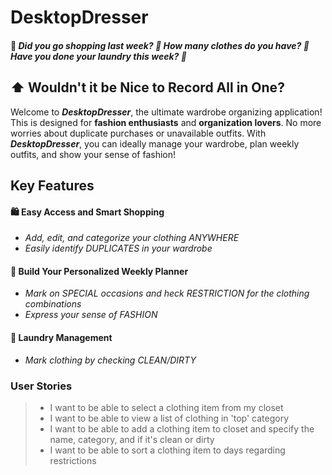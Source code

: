 
# DesktopDresser

#### :thinking: *Did you go shopping last week? :thinking: How many clothes do you have? :thinking: Have you done your laundry this week? :thinking:*


## :arrow_up: Wouldn't it be Nice to Record All in One?

Welcome to ***DesktopDresser***, the ultimate wardrobe organizing application!
This is designed for **fashion enthusiasts** and **organization lovers**.
No more worries about duplicate purchases or unavailable outfits.
With ***DesktopDresser***, you can ideally manage your wardrobe, plan weekly outfits,
and show your sense of fashion!


## Key Features

#### :shopping: Easy Access and Smart Shopping
- *Add, edit, and categorize your clothing ANYWHERE*
- *Easily identify DUPLICATES in your wardrobe*

#### :memo: Build Your Personalized Weekly Planner
- *Mark on SPECIAL occasions and heck RESTRICTION for the clothing combinations*
- *Express your sense of FASHION*

#### :basket: Laundry Management
- *Mark clothing by checking CLEAN/DIRTY*


### User Stories

> - I want to be able to select a clothing item from my closet
> - I want to be able to view a list of clothing in 'top' category
> - I want to be able to add a clothing item to closet and specify the name, category, and if it's clean or dirty
> - I want to be able to sort a clothing item to days regarding restrictions
